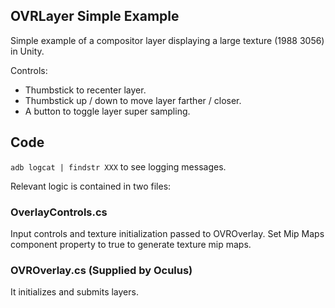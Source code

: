 ## OVRLayer Simple Example

Simple example of a compositor layer displaying a large texture (1988 3056) in Unity.

Controls:

- Thumbstick to recenter layer.
- Thumbstick up / down to move layer farther / closer.
- A button to toggle layer super sampling.

## Code

`adb logcat | findstr XXX` to see logging messages.

Relevant logic is contained in two files:

### OverlayControls.cs

Input controls and texture initialization passed to OVROverlay. Set Mip Maps component property to true to generate texture mip maps.

### OVROverlay.cs (Supplied by Oculus)

It initializes and submits layers.